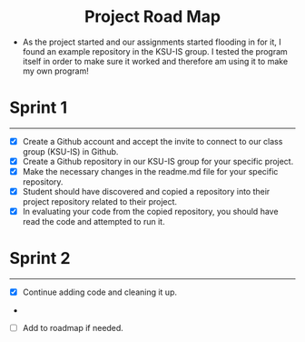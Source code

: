 <h1 align="center"> Project Road Map </h1>

- As the project started and our assignments started flooding in for it, I found an example repository in the KSU-IS group. I tested the program itself in order to make sure it worked and therefore am using it to make my own program!


# Sprint 1
***
- [X] Create a Github account and accept the invite to connect to our class group (KSU-IS) in Github.
- [X] Create a Github repository in our KSU-IS group for your specific project.
- [X] Make the necessary changes in the readme.md file for your specific repository. 
- [X] Student should have discovered and copied a repository into their project repository related to their project. 
- [X] In evaluating your code from the copied repository, you should have read the code and attempted to run it.

# Sprint 2 
***
- [X] Continue adding code and cleaning it up.
- 
- [ ] Add to roadmap if needed.
